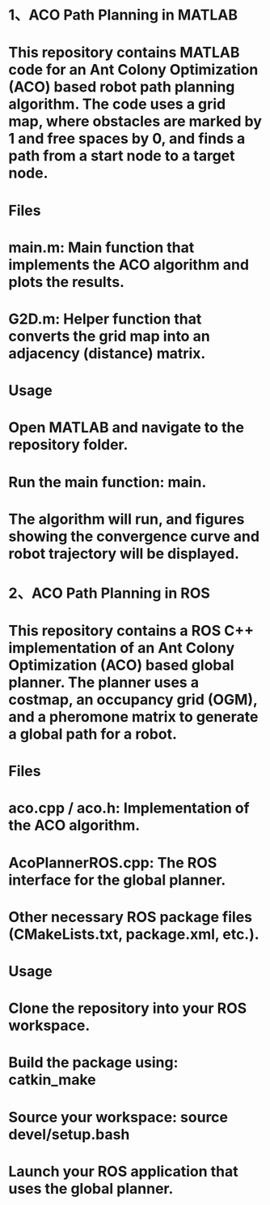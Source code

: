 # 1、ACO Path Planning in MATLAB
# This repository contains MATLAB code for an Ant Colony Optimization (ACO) based robot path planning algorithm. The code uses a grid map, where obstacles are marked by 1 and free spaces by 0, and finds a path from a start node to a target node.

# Files
# main.m: Main function that implements the ACO algorithm and plots the results.
# G2D.m: Helper function that converts the grid map into an adjacency (distance) matrix.

# Usage
# Open MATLAB and navigate to the repository folder.
# Run the main function: main.

# The algorithm will run, and figures showing the convergence curve and robot trajectory will be displayed.

# 2、ACO Path Planning in ROS
# This repository contains a ROS C++ implementation of an Ant Colony Optimization (ACO) based global planner. The planner uses a costmap, an occupancy grid (OGM), and a pheromone matrix to generate a global path for a robot.
# Files
# aco.cpp / aco.h: Implementation of the ACO algorithm.
# AcoPlannerROS.cpp: The ROS interface for the global planner.
# Other necessary ROS package files (CMakeLists.txt, package.xml, etc.).

# Usage
# Clone the repository into your ROS workspace.
# Build the package using: catkin_make
# Source your workspace: source devel/setup.bash
# Launch your ROS application that uses the global planner.
